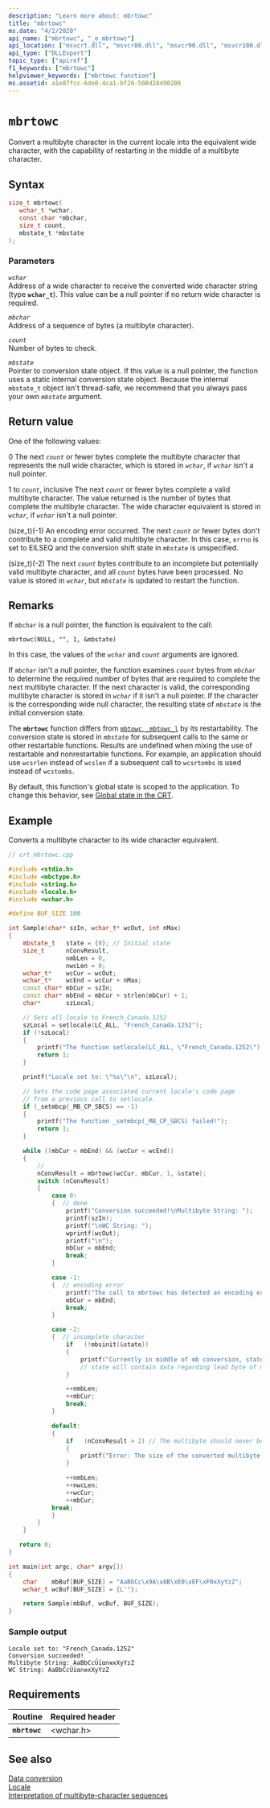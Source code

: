 ```yaml
---
description: "Learn more about: mbrtowc"
title: "mbrtowc"
ms.date: "4/2/2020"
api_name: ["mbrtowc", "_o_mbrtowc"]
api_location: ["msvcrt.dll", "msvcr80.dll", "msvcr90.dll", "msvcr100.dll", "msvcr100_clr0400.dll", "msvcr110.dll", "msvcr110_clr0400.dll", "msvcr120.dll", "msvcr120_clr0400.dll", "ucrtbase.dll", "api-ms-win-crt-convert-l1-1-0.dll"]
api_type: ["DLLExport"]
topic_type: ["apiref"]
f1_keywords: ["mbrtowc"]
helpviewer_keywords: ["mbrtowc function"]
ms.assetid: a1e87fcc-6de0-4ca1-bf26-508d28490286
---
```

# `mbrtowc`

Convert a multibyte character in the current locale into the equivalent wide character, with the capability of restarting in the middle of a multibyte character.

## Syntax

```C
size_t mbrtowc(
   wchar_t *wchar,
   const char *mbchar,
   size_t count,
   mbstate_t *mbstate
);
```

### Parameters

*`wchar`*\
Address of a wide character to receive the converted wide character string (type **`wchar_t`**). This value can be a null pointer if no return wide character is required.

*`mbchar`*\
Address of a sequence of bytes (a multibyte character).

*`count`*\
Number of bytes to check.

*`mbstate`*\
Pointer to conversion state object. If this value is a null pointer, the function uses a static internal conversion state object. Because the internal `mbstate_t` object isn't thread-safe, we recommend that you always pass your own *`mbstate`* argument.

## Return value

One of the following values:

0
The next *`count`* or fewer bytes complete the multibyte character that represents the null wide character, which is stored in *`wchar`*, if *`wchar`* isn't a null pointer.

1 to *`count`*, inclusive
The next *`count`* or fewer bytes complete a valid multibyte character. The value returned is the number of bytes that complete the multibyte character. The wide character equivalent is stored in *`wchar`*, if *`wchar`* isn't a null pointer.

(size_t)(-1)
An encoding error occurred. The next *`count`* or fewer bytes don't contribute to a complete and valid multibyte character. In this case, `errno` is set to EILSEQ and the conversion shift state in *`mbstate`* is unspecified.

(size_t)(-2)
The next *`count`* bytes contribute to an incomplete but potentially valid multibyte character, and all *`count`* bytes have been processed. No value is stored in *`wchar`*, but *`mbstate`* is updated to restart the function.

## Remarks

If *`mbchar`* is a null pointer, the function is equivalent to the call:

`mbrtowc(NULL, "", 1, &mbstate)`

In this case, the values of the *`wchar`* and *`count`* arguments are ignored.

If *`mbchar`* isn't a null pointer, the function examines *`count`* bytes from *`mbchar`* to determine the required number of bytes that are required to complete the next multibyte character. If the next character is valid, the corresponding multibyte character is stored in *`wchar`* if it isn't a null pointer. If the character is the corresponding wide null character, the resulting state of *`mbstate`* is the initial conversion state.

The **`mbrtowc`** function differs from [`mbtowc`, `_mbtowc_l`](mbtowc-mbtowc-l.md) by its restartability. The conversion state is stored in *`mbstate`* for subsequent calls to the same or other restartable functions. Results are undefined when mixing the use of restartable and nonrestartable functions.  For example, an application should use `wcsrlen` instead of `wcslen` if a subsequent call to `wcsrtombs` is used instead of `wcstombs`.

By default, this function's global state is scoped to the application. To change this behavior, see [Global state in the CRT](../global-state.md).

## Example

Converts a multibyte character to its wide character equivalent.

```cpp
// crt_mbrtowc.cpp

#include <stdio.h>
#include <mbctype.h>
#include <string.h>
#include <locale.h>
#include <wchar.h>

#define BUF_SIZE 100

int Sample(char* szIn, wchar_t* wcOut, int nMax)
{
    mbstate_t   state = {0}; // Initial state
    size_t      nConvResult,
                nmbLen = 0,
                nwcLen = 0;
    wchar_t*    wcCur = wcOut;
    wchar_t*    wcEnd = wcCur + nMax;
    const char* mbCur = szIn;
    const char* mbEnd = mbCur + strlen(mbCur) + 1;
    char*       szLocal;

    // Sets all locale to French_Canada.1252
    szLocal = setlocale(LC_ALL, "French_Canada.1252");
    if (!szLocal)
    {
        printf("The function setlocale(LC_ALL, \"French_Canada.1252\") failed!\n");
        return 1;
    }

    printf("Locale set to: \"%s\"\n", szLocal);

    // Sets the code page associated current locale's code page
    // from a previous call to setlocale.
    if (_setmbcp(_MB_CP_SBCS) == -1)
    {
        printf("The function _setmbcp(_MB_CP_SBCS) failed!");
        return 1;
    }

    while ((mbCur < mbEnd) && (wcCur < wcEnd))
    {
        //
        nConvResult = mbrtowc(wcCur, mbCur, 1, &state);
        switch (nConvResult)
        {
            case 0:
            {  // done
                printf("Conversion succeeded!\nMultibyte String: ");
                printf(szIn);
                printf("\nWC String: ");
                wprintf(wcOut);
                printf("\n");
                mbCur = mbEnd;
                break;
            }

            case -1:
            {  // encoding error
                printf("The call to mbrtowc has detected an encoding error.\n");
                mbCur = mbEnd;
                break;
            }

            case -2:
            {  // incomplete character
                if   (!mbsinit(&state))
                {
                    printf("Currently in middle of mb conversion, state = %x\n", state);
                    // state will contain data regarding lead byte of mb character
                }

                ++nmbLen;
                ++mbCur;
                break;
            }

            default:
            {
                if   (nConvResult > 2) // The multibyte should never be larger than 2
                {
                    printf("Error: The size of the converted multibyte is %d.\n", nConvResult);
                }

                ++nmbLen;
                ++nwcLen;
                ++wcCur;
                ++mbCur;
            break;
            }
        }
    }

   return 0;
}

int main(int argc, char* argv[])
{
    char    mbBuf[BUF_SIZE] = "AaBbCc\x9A\x8B\xE0\xEF\xF0xXyYzZ";
    wchar_t wcBuf[BUF_SIZE] = {L''};

    return Sample(mbBuf, wcBuf, BUF_SIZE);
}
```

### Sample output

```Output
Locale set to: "French_Canada.1252"
Conversion succeeded!
Multibyte String: AaBbCcÜïα∩≡xXyYzZ
WC String: AaBbCcÜïα∩≡xXyYzZ
```

## Requirements

| Routine | Required header |
|---|---|
| **`mbrtowc`** | \<wchar.h> |

## See also

[Data conversion](../data-conversion.md)\
[Locale](../locale.md)\
[Interpretation of multibyte-character sequences](../interpretation-of-multibyte-character-sequences.md)
